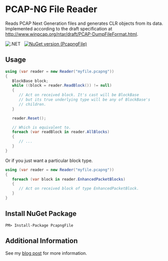 # PCAP-NG File Reader

Reads PCAP Next Generation files and generates CLR objects from its data. Implemented according to the draft specification at http://www.winpcap.org/ntar/draft/PCAP-DumpFileFormat.html.

![.NET](https://github.com/awalsh128/PcapngFile/workflows/.NET/badge.svg)&nbsp;&nbsp;
<a href="https://www.nuget.org/packages/PcapngFile/">
   <img src="https://img.shields.io/nuget/v/PcapngFile.svg" alt="NuGet version (PcapngFile)"/>
</a>

## Usage

```csharp
using (var reader = new Reader("myfile.pcapng"))
{
   BlockBase block;
   while ((block = reader.ReadBlock()) != null)
   {
      // Act on received block. It's cast will be BlockBase 
      // but its true underlying type will be any of BlockBase's
      // children.
   }

   reader.Reset();

   // Which is equivalent to.
   foreach (var readBlock in reader.AllBlocks)
   {
      // ...
   }
}
```

Or if you just want a particular block type.

```csharp
using (var reader = new Reader("myfile.pcapng"))
{
   foreach (var block in reader.EnhancedPacketBlocks)
   {
      // Act on received block of type EnhancedPacketBlock.
   }
}
```

## Install NuGet Package
<pre><code>PM&gt; Install-Package PcapngFile </code></pre>

## Additional Information

See my <a href="http://awalsh128.blogspot.com/2013/04/pcap-ng-reader-for-net.html">blog post</a> for more information.
